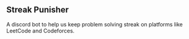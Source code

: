 ## Streak Punisher 
A discord bot to help us keep problem solving streak on platforms like LeetCode and Codeforces.
